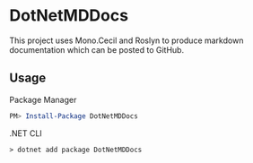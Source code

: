 # DotNetMDDocs
This project uses Mono.Cecil and Roslyn to produce markdown documentation which can be posted to GitHub.

## Usage
Package Manager
~~~~powershell
PM> Install-Package DotNetMDDocs
~~~~
.NET CLI
~~~~
> dotnet add package DotNetMDDocs
~~~~
